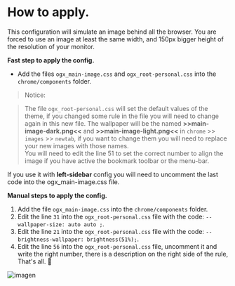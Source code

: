 # How to apply.
<p>This configuration will simulate an image behind all the browser. You are forced to use an image at least the same width, and 150px bigger height of the resolution of your monitor.</p>
<p><b>Fast step to apply the config.</b></p>

- Add the files <code>ogx_main-image.css</code> and <code>ogx_root-personal.css</code> into the <code>chrome/components</code> folder.</br>

> <p>Notice:
  
> The file <code>ogx_root-personal.css</code> will set the default values of the theme, if you changed some rule in the file you will need to change again in this new file. The wallpaper will be the named <b>>>main-image-dark.png<<</b> and <b>>>main-image-light.png<<</b> in <code>chrome</code> >> <code>images</code> >> <code>newtab</code>, if you want to change them you will need to replace your new images with those names.</br>You will need to edit the line 51 to set the correct number to align the image if you have active the bookmark toolbar or the menu-bar.</p>

If you use it with <b>left-sidebar</b> config you will need to uncomment the last code into the ogx_main-image.css file.


<p><b>Manual steps to apply the config.</b></p>
<ol>
  <li>Add the file <code>ogx_main-image.css</code> into the <code>chrome/components</code> folder.</li>
  <li>Edit the line <code>31</code> into the <code>ogx_root-personal.css</code> file with the code: <code>--wallpaper-size: auto auto ;</code>.</li>
  <li>Edit the line <code>21</code> into the <code>ogx_root-personal.css</code> file with the code: <code>--brightness-wallpaper: brightness(51%);</code>.</li>
  <li> Edit the line <code>56</code> into the <code>ogx_root-personal.css</code> file, uncomment it and write the right number, 
  there is a description on the right side of the rule, That's all. 💙</li>
</ol>

![imagen](https://user-images.githubusercontent.com/22057609/235237869-7e2aab34-e82f-4fd7-b559-a9e51305ca09.png)
